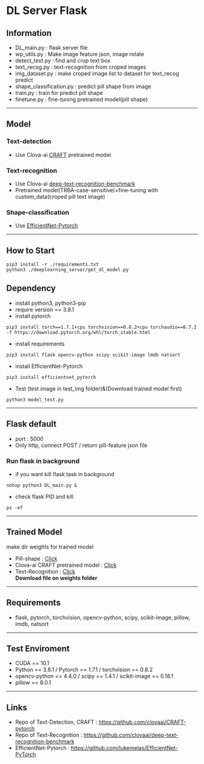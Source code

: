 # DL Server Flask

## Information

- DL_main.py : flask server file
- wp_utils.py : Make image feature json, image rotate
- detect_text.py : find and crop text box
- text_recog.py : text-recognition from croped images
- img_dataset.py : make croped image list to dataset for text_recog predict
- shape_classification.py : predict pill shape from image
- <span>train.py</span> : train for predict pill shape
- <span>finetune.py</span> : fine-tuning pretrained model(pill shape)

---

## Model

### Text-detection

- Use Clova-ai [CRAFT](https://github.com/clovaai/CRAFT-pytorch) pretrained model

### Text-recognition

- Use Clova-ai [deep-text-recognition-benchmark](https://github.com/clovaai/deep-text-recognition-benchmark)
- Pretrained model(TRBA-case-sensitive)+fine-tuning with custom_data(croped pill text image)

### Shape-classification

- Use [EfficientNet-Pytorch](https://github.com/lukemelas/EfficientNet-PyTorch)

---

## How to Start

```
pip3 install -r ./requirements.txt
python3 ./deeplearning_server/get_dl_model.py
```

## Dependency

- install python3, python3-pip
- require version == 3.8.1
- install pytorch

```
pip3 install torch==1.7.1+cpu torchvision==0.8.2+cpu torchaudio==0.7.2 -f https://download.pytorch.org/whl/torch_stable.html
```

- install requirements

```
pip3 install flask opencv-python scipy scikit-image lmdb natsort
```

- install EfficientNet-Pytorch

```
pip3 install efficientnet_pytorch
```

- Test (test image in test_img folder)&(Download trained model first)

```
python3 model_test.py
```

---

## Flask default

- port : 5000
- Only http, connect POST / return pill-feature json file

### Run flask in background

- if you want kill flask task in background

```
nohup python3 DL_main.py &
```

- check flask PID and kill

```
ps -ef
```

---

## Trained Model

make dir weights for trained model

- Pill-shape : [Click](https://drive.google.com/file/d/1pBHtpsecIVQptD3HoWt61gwBIgO2uHCR/view?usp=sharing)
- Clova-ai CRAFT pretrained model : [Click](https://drive.google.com/open?id=1Jk4eGD7crsqCCg9C9VjCLkMN3ze8kutZ)
- Text-Recognition : [Click](https://drive.google.com/file/d/1yLixadZ_3Ls4x_TR0-8MG6-iQSEn5ZSG/view?usp=sharing)
  <br>**Download file on weights folder**

---

## Requirements

- flask, pytorch, torchvision, opencv-python, scipy, scikit-image, pillow, lmdb, natsort

---

## Test Enviroment

- CUDA == 10.1
- Python == 3.8.1 / Pytorch == 1.7.1 / torchvision == 0.8.2
- opencv-python == 4.4.0 / scipy == 1.4.1 / scikit-image == 0.18.1
- pillow == 8.0.1

---

## Links

- Repo of Text-Detection, CRAFT : https://github.com/clovaai/CRAFT-pytorch
- Repo of Text-Recognition : https://github.com/clovaai/deep-text-recognition-benchmark
- EfficientNet-Pytorch : https://github.com/lukemelas/EfficientNet-PyTorch
